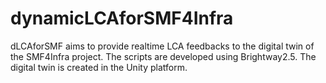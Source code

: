 # dynamicLCAforSMF4Infra
dLCAforSMF aims to provide realtime LCA feedbacks to the digital twin of the SMF4Infra project.
The scripts are developed using Brightway2.5.
The digital twin is created in the Unity platform.